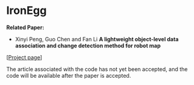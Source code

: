 # IronEgg

**Related Paper:**

- Xinyi Peng, Guo Chen and Fan Li **A lightweight object-level data association and change detection method for robot map**

[[Project page](https://pxy.netlify.app/post/getting-started/)]


The article associated with the code has not yet been accepted, and the code will be available after the paper is accepted.  

